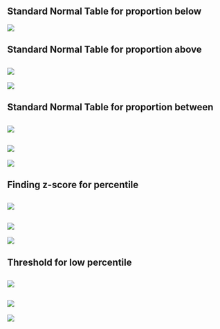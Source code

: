 ## Standard Normal Table for proportion below
![](proportion-below.png)
## Standard Normal Table for proportion above
![](proportion-above-1.png)
---
![](proportion-above-2.png)
## Standard Normal Table for proportion between
![](proportion-between-1.png)
---
![](proportion-between-2.png)
---
![](proportion-between-3.png)
## Finding z-score for percentile 
![](proportion-percentile-1.png)
---
![](proportion-percentile-2.png)
---
![](proportion-percentile-3.png)
## Threshold for low percentile
![](threshold-1.png)
---
![](threshold-2.png)
---
![](threshold-3.png)
